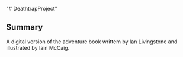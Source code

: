 "# DeathtrapProject"

Summary
-------

A digital version of the adventure book writtem by Ian Livingstone and illustrated by Iain McCaig.
